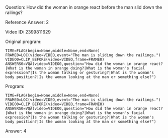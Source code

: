 Question: How did the woman in orange react before the man slid down the railings?

Reference Answer: 2

Video ID: 2399811629

Original program:

```
TIME=FLAG(begin=None,middle=None,end=None)
FRAME0=LOC(video=VIDEO,event="The man is sliding down the railings.")
VIDEO0=CLIP_BEFORE(video=VIDEO,frame=FRAME0)
ANSWERS0=VQA(video=VIDEO0,question="How did the woman in orange react?|What is the woman in orange doing?|What is the woman's facial expression?|Is the woman talking or gesturing?|What is the woman's body position?|Is the woman looking at the man or something else?")
```

Program:

```
TIME=FLAG(begin=None,middle=None,end=None)
FRAME0=LOC(video=VIDEO,event="The man is sliding down the railings.")
VIDEO0=CLIP_BEFORE(video=VIDEO,frame=FRAME0)
ANSWERS0=VQA(video=VIDEO0,question="How did the woman in orange react?|What is the woman in orange doing?|What is the woman's facial expression?|Is the woman talking or gesturing?|What is the woman's body position?|Is the woman looking at the man or something else?")
```

Answer: 4

